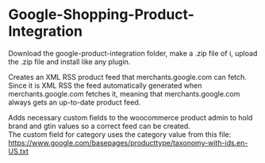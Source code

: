 # Google-Shopping-Product-Integration

Download the google-product-integration folder, make a .zip file of i, upload the .zip file and install like any plugin.

Creates an XML RSS product feed that merchants.google.com can fetch. Since it is XML RSS the feed automatically generated when merchants.google.com fetches it, meaning that merchants.google.com always gets an up-to-date product feed.

Adds necessary custom fields to the woocommerce product admin to hold brand and gtin values so a correct feed can be created.  
The custom field for category uses the category value from this file: https://www.google.com/basepages/producttype/taxonomy-with-ids.en-US.txt
